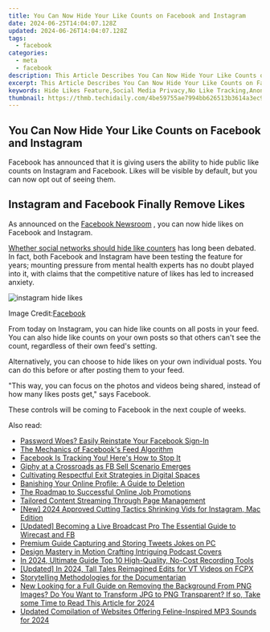 ```yaml
---
title: You Can Now Hide Your Like Counts on Facebook and Instagram
date: 2024-06-25T14:04:07.128Z
updated: 2024-06-26T14:04:07.128Z
tags:
  - facebook
categories:
  - meta
  - facebook
description: This Article Describes You Can Now Hide Your Like Counts on Facebook and Instagram
excerpt: This Article Describes You Can Now Hide Your Like Counts on Facebook and Instagram
keywords: Hide Likes Feature,Social Media Privacy,No Like Tracking,Anonymize Likes,Keep Your Interactions Private,Eliminate Public Like Counts,Invisible Social Engagement
thumbnail: https://thmb.techidaily.com/4be59755ae7994bb626513b3614a3ec947be3b56430323187fb64d462d24a601.jpg
---
```


## You Can Now Hide Your Like Counts on Facebook and Instagram

 Facebook has announced that it is giving users the ability to hide public like counts on Instagram and Facebook. Likes will be visible by default, but you can now opt out of seeing them.

## Instagram and Facebook Finally Remove Likes

 As announced on the [Facebook Newsroom](https://about.fb.com/news/2021/05/giving-people-more-control/) , you can now hide likes on Facebook and Instagram.

[Whether social networks should hide like counters](https://www.makeuseof.com/should-instagram-hide-number-of-likes/) has long been debated. In fact, both Facebook and Instagram have been testing the feature for years; mounting pressure from mental health experts has no doubt played into it, with claims that the competitive nature of likes has led to increased anxiety.

![instagram hide likes](https://static1.makeuseofimages.com/wordpress/wp-content/uploads/2021/05/instagram-hide-likes.png)

 Image Credit:[Facebook](https://about.fb.com/news/2021/05/giving-people-more-control/)

 From today on Instagram, you can hide like counts on all posts in your feed. You can also hide like counts on your own posts so that others can't see the count, regardless of their own feed's setting.

 Alternatively, you can choose to hide likes on your own individual posts. You can do this before or after posting them to your feed.

 "This way, you can focus on the photos and videos being shared, instead of how many likes posts get," says Facebook.

 These controls will be coming to Facebook in the next couple of weeks.


<ins class="adsbygoogle"
     style="display:block"
     data-ad-format="autorelaxed"
     data-ad-client="ca-pub-7571918770474297"
     data-ad-slot="1223367746"></ins>



<ins class="adsbygoogle"
     style="display:block"
     data-ad-client="ca-pub-7571918770474297"
     data-ad-slot="8358498916"
     data-ad-format="auto"
     data-full-width-responsive="true"></ins>

<span class="atpl-alsoreadstyle">Also read:</span>
<div><ul>
<li><a href="https://facebook.techidaily.com/password-woes-easily-reinstate-your-facebook-sign-in/"><u>Password Woes? Easily Reinstate Your Facebook Sign-In</u></a></li>
<li><a href="https://facebook.techidaily.com/the-mechanics-of-facebooks-feed-algorithm/"><u>The Mechanics of Facebook's Feed Algorithm</u></a></li>
<li><a href="https://facebook.techidaily.com/facebook-is-tracking-you-heres-how-to-stop-it/"><u>Facebook Is Tracking You! Here's How to Stop It</u></a></li>
<li><a href="https://facebook.techidaily.com/giphy-at-a-crossroads-as-fb-sell-scenario-emerges/"><u>Giphy at a Crossroads as FB Sell Scenario Emerges</u></a></li>
<li><a href="https://facebook.techidaily.com/cultivating-respectful-exit-strategies-in-digital-spaces/"><u>Cultivating Respectful Exit Strategies in Digital Spaces</u></a></li>
<li><a href="https://facebook.techidaily.com/banishing-your-online-profile-a-guide-to-deletion/"><u>Banishing Your Online Profile: A Guide to Deletion</u></a></li>
<li><a href="https://facebook.techidaily.com/the-roadmap-to-successful-online-job-promotions/"><u>The Roadmap to Successful Online Job Promotions</u></a></li>
<li><a href="https://facebook.techidaily.com/tailored-content-streaming-through-page-management/"><u>Tailored Content Streaming Through Page Management</u></a></li>
<li><a href="https://instagram-clips.techidaily.com/new-2024-approved-cutting-tactics-shrinking-vids-for-instagram-mac-edition/"><u>[New] 2024 Approved  Cutting Tactics  Shrinking Vids for Instagram, Mac Edition</u></a></li>
<li><a href="https://facebook-video-recording.techidaily.com/updated-becoming-a-live-broadcast-pro-the-essential-guide-to-wirecast-and-fb/"><u>[Updated] Becoming a Live Broadcast Pro  The Essential Guide to Wirecast and FB</u></a></li>
<li><a href="https://twitter-clips.techidaily.com/premium-guide-capturing-and-storing-tweets-jokes-on-pc/"><u>Premium Guide  Capturing and Storing Tweets Jokes on PC</u></a></li>
<li><a href="https://extra-resources.techidaily.com/design-mastery-in-motion-crafting-intriguing-podcast-covers/"><u>Design Mastery in Motion  Crafting Intriguing Podcast Covers</u></a></li>
<li><a href="https://screen-video-capture.techidaily.com/in-2024-ultimate-guide-top-10-high-quality-no-cost-recording-tools/"><u>In 2024, Ultimate Guide  Top 10 High-Quality, No-Cost Recording Tools</u></a></li>
<li><a href="https://instagram-videos.techidaily.com/updated-in-2024-tall-tales-reimagined-edits-for-vt-videos-on-fcpx/"><u>[Updated] In 2024, Tall Tales Reimagined  Edits for VT Videos on FCPX</u></a></li>
<li><a href="https://extra-lessons.techidaily.com/storytelling-methodologies-for-the-documentarian/"><u>Storytelling Methodologies for the Documentarian</u></a></li>
<li><a href="https://ai-video-editing.techidaily.com/1713964283410-new-looking-for-a-full-guide-on-removing-the-background-from-png-images-do-you-want-to-transform-jpg-to-png-transparent-if-so-take-some-time-to-read-this-ar/"><u>New Looking for a Full Guide on Removing the Background From PNG Images? Do You Want to Transform JPG to PNG Transparent? If so, Take some Time to Read This Article for 2024</u></a></li>
<li><a href="https://audio-shaping.techidaily.com/updated-compilation-of-websites-offering-feline-inspired-mp3-sounds-for-2024/"><u>Updated Compilation of Websites Offering Feline-Inspired MP3 Sounds for 2024</u></a></li>
</ul></div>

